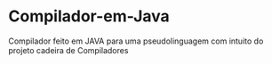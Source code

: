 # Compilador-em-Java
Compilador feito em JAVA para uma pseudolinguagem com intuito do projeto cadeira de Compiladores
